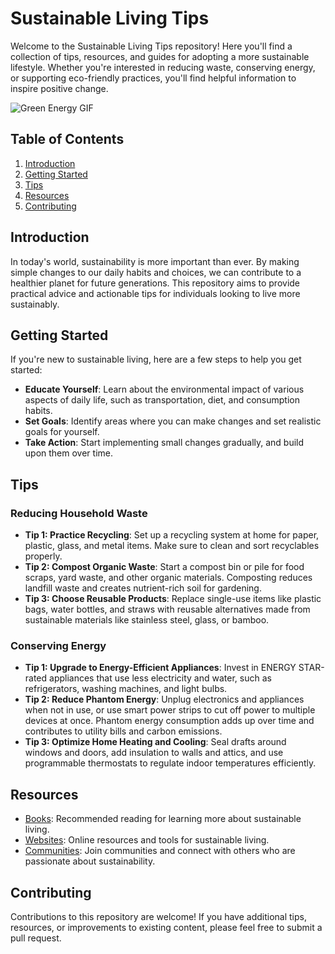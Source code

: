 # Sustainable Living Tips

Welcome to the Sustainable Living Tips repository! Here you'll find a collection of tips, resources, and guides for adopting a more sustainable lifestyle. Whether you're interested in reducing waste, conserving energy, or supporting eco-friendly practices, you'll find helpful information to inspire positive change.

![Green Energy GIF](https://dtlive.s3.ap-south-1.amazonaws.com/16771/Green-energy-Animated-GIF-Icon-Pack-by-Discover-Template-2.gif)

## Table of Contents

1. [Introduction](#introduction)
2. [Getting Started](#getting-started)
3. [Tips](#tips)
4. [Resources](#resources)
5. [Contributing](#contributing)

## Introduction

In today's world, sustainability is more important than ever. By making simple changes to our daily habits and choices, we can contribute to a healthier planet for future generations. This repository aims to provide practical advice and actionable tips for individuals looking to live more sustainably.

## Getting Started

If you're new to sustainable living, here are a few steps to help you get started:

- **Educate Yourself**: Learn about the environmental impact of various aspects of daily life, such as transportation, diet, and consumption habits.
- **Set Goals**: Identify areas where you can make changes and set realistic goals for yourself.
- **Take Action**: Start implementing small changes gradually, and build upon them over time.

## Tips

### Reducing Household Waste

- **Tip 1: Practice Recycling**: Set up a recycling system at home for paper, plastic, glass, and metal items. Make sure to clean and sort recyclables properly.
- **Tip 2: Compost Organic Waste**: Start a compost bin or pile for food scraps, yard waste, and other organic materials. Composting reduces landfill waste and creates nutrient-rich soil for gardening.
- **Tip 3: Choose Reusable Products**: Replace single-use items like plastic bags, water bottles, and straws with reusable alternatives made from sustainable materials like stainless steel, glass, or bamboo.

### Conserving Energy

- **Tip 1: Upgrade to Energy-Efficient Appliances**: Invest in ENERGY STAR-rated appliances that use less electricity and water, such as refrigerators, washing machines, and light bulbs.
- **Tip 2: Reduce Phantom Energy**: Unplug electronics and appliances when not in use, or use smart power strips to cut off power to multiple devices at once. Phantom energy consumption adds up over time and contributes to utility bills and carbon emissions.
- **Tip 3: Optimize Home Heating and Cooling**: Seal drafts around windows and doors, add insulation to walls and attics, and use programmable thermostats to regulate indoor temperatures efficiently.

## Resources

- [Books](resources/books.md): Recommended reading for learning more about sustainable living.
- [Websites](resources/websites.md): Online resources and tools for sustainable living.
- [Communities](resources/communities.md): Join communities and connect with others who are passionate about sustainability.

## Contributing

Contributions to this repository are welcome! If you have additional tips, resources, or improvements to existing content, please feel free to submit a pull request.
